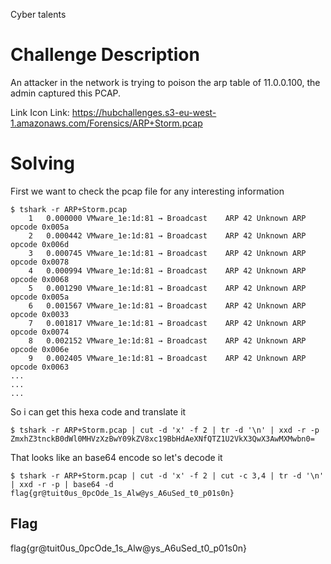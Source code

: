 Cyber talents
# Challenge Description

An attacker in the network is trying to poison the arp table of 11.0.0.100, the admin captured this PCAP.

Link Icon Link:
https://hubchallenges.s3-eu-west-1.amazonaws.com/Forensics/ARP+Storm.pcap

# Solving
First we want to check the pcap file for any interesting information
```
$ tshark -r ARP+Storm.pcap 
    1   0.000000 VMware_1e:1d:81 → Broadcast    ARP 42 Unknown ARP opcode 0x005a
    2   0.000442 VMware_1e:1d:81 → Broadcast    ARP 42 Unknown ARP opcode 0x006d
    3   0.000745 VMware_1e:1d:81 → Broadcast    ARP 42 Unknown ARP opcode 0x0078
    4   0.000994 VMware_1e:1d:81 → Broadcast    ARP 42 Unknown ARP opcode 0x0068
    5   0.001290 VMware_1e:1d:81 → Broadcast    ARP 42 Unknown ARP opcode 0x005a
    6   0.001567 VMware_1e:1d:81 → Broadcast    ARP 42 Unknown ARP opcode 0x0033
    7   0.001817 VMware_1e:1d:81 → Broadcast    ARP 42 Unknown ARP opcode 0x0074
    8   0.002152 VMware_1e:1d:81 → Broadcast    ARP 42 Unknown ARP opcode 0x006e
    9   0.002405 VMware_1e:1d:81 → Broadcast    ARP 42 Unknown ARP opcode 0x0063
...
...
...
```

So i can get this hexa code and translate it
```
$ tshark -r ARP+Storm.pcap | cut -d 'x' -f 2 | tr -d '\n' | xxd -r -p
ZmxhZ3tnckB0dWl0MHVzXzBwY09kZV8xc19BbHdAeXNfQTZ1U2VkX3QwX3AwMXMwbn0=
```

That looks like an base64 encode so let's decode it
```
$ tshark -r ARP+Storm.pcap | cut -d 'x' -f 2 | cut -c 3,4 | tr -d '\n' | xxd -r -p | base64 -d
flag{gr@tuit0us_0pcOde_1s_Alw@ys_A6uSed_t0_p01s0n}
```
## Flag
flag{gr@tuit0us_0pcOde_1s_Alw@ys_A6uSed_t0_p01s0n}
